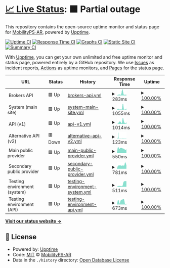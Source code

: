 # [📈 Live Status](https://status.mobilityps.com): <!--live status--> **🟧 Partial outage**

This repository contains the open-source uptime monitor and status page for [MobilityPS-AR](https://status.mobilityps.com), powered by [Upptime](https://github.com/upptime/upptime).

[![Uptime CI](https://github.com/MobilityPS-AR/upptime/workflows/Uptime%20CI/badge.svg)](https://github.com/upptime/upptime/actions?query=workflow%3A%22Uptime+CI%22)
[![Response Time CI](https://github.com/MobilityPS-AR/upptime/workflows/Response%20Time%20CI/badge.svg)](https://github.com/upptime/upptime/actions?query=workflow%3A%22Response+Time+CI%22)
[![Graphs CI](https://github.com/MobilityPS-AR/upptime/workflows/Graphs%20CI/badge.svg)](https://github.com/upptime/upptime/actions?query=workflow%3A%22Graphs+CI%22)
[![Static Site CI](https://github.com/MobilityPS-AR/upptime/workflows/Static%20Site%20CI/badge.svg)](https://github.com/upptime/upptime/actions?query=workflow%3A%22Static+Site+CI%22)
[![Summary CI](https://github.com/MobilityPS-AR/upptime/workflows/Summary%20CI/badge.svg)](https://github.com/upptime/upptime/actions?query=workflow%3A%22Summary+CI%22)

With [Upptime](https://upptime.js.org), you can get your own unlimited and free uptime monitor and status page, powered entirely by a GitHub repository. We use [Issues](https://github.com/MobilityPS-AR/upptime/issues) as incident reports, [Actions](https://github.com/MobilityPS-AR/upptime/actions) as uptime monitors, and [Pages](https://status.mobilityps.com) for the status page.

<!--start: status pages-->
<!-- This summary is generated by Upptime (https://github.com/upptime/upptime) -->
<!-- Do not edit this manually, your changes will be overwritten -->
<!-- prettier-ignore -->
| URL | Status | History | Response Time | Uptime |
| --- | ------ | ------- | ------------- | ------ |
| <img alt="" src="https://favicons.githubusercontent.com/null" height="13"> Brokers API | 🟩 Up | [brokers-api.yml](https://github.com/MobilityPS-AR/upptime/commits/HEAD/history/brokers-api.yml) | <details><summary><img alt="Response time graph" src="./graphs/brokers-api/response-time-week.png" height="20"> 283ms</summary><br><a href="https://status.mobilityps.com/history/brokers-api"><img alt="Response time 273" src="https://img.shields.io/endpoint?url=https%3A%2F%2Fraw.githubusercontent.com%2FMobilityPS-AR%2Fupptime%2FHEAD%2Fapi%2Fbrokers-api%2Fresponse-time.json"></a><br><a href="https://status.mobilityps.com/history/brokers-api"><img alt="24-hour response time 144" src="https://img.shields.io/endpoint?url=https%3A%2F%2Fraw.githubusercontent.com%2FMobilityPS-AR%2Fupptime%2FHEAD%2Fapi%2Fbrokers-api%2Fresponse-time-day.json"></a><br><a href="https://status.mobilityps.com/history/brokers-api"><img alt="7-day response time 283" src="https://img.shields.io/endpoint?url=https%3A%2F%2Fraw.githubusercontent.com%2FMobilityPS-AR%2Fupptime%2FHEAD%2Fapi%2Fbrokers-api%2Fresponse-time-week.json"></a><br><a href="https://status.mobilityps.com/history/brokers-api"><img alt="30-day response time 234" src="https://img.shields.io/endpoint?url=https%3A%2F%2Fraw.githubusercontent.com%2FMobilityPS-AR%2Fupptime%2FHEAD%2Fapi%2Fbrokers-api%2Fresponse-time-month.json"></a><br><a href="https://status.mobilityps.com/history/brokers-api"><img alt="1-year response time 273" src="https://img.shields.io/endpoint?url=https%3A%2F%2Fraw.githubusercontent.com%2FMobilityPS-AR%2Fupptime%2FHEAD%2Fapi%2Fbrokers-api%2Fresponse-time-year.json"></a></details> | <details><summary><a href="https://status.mobilityps.com/history/brokers-api">100.00%</a></summary><a href="https://status.mobilityps.com/history/brokers-api"><img alt="All-time uptime 100.00%" src="https://img.shields.io/endpoint?url=https%3A%2F%2Fraw.githubusercontent.com%2FMobilityPS-AR%2Fupptime%2FHEAD%2Fapi%2Fbrokers-api%2Fuptime.json"></a><br><a href="https://status.mobilityps.com/history/brokers-api"><img alt="24-hour uptime 100.00%" src="https://img.shields.io/endpoint?url=https%3A%2F%2Fraw.githubusercontent.com%2FMobilityPS-AR%2Fupptime%2FHEAD%2Fapi%2Fbrokers-api%2Fuptime-day.json"></a><br><a href="https://status.mobilityps.com/history/brokers-api"><img alt="7-day uptime 100.00%" src="https://img.shields.io/endpoint?url=https%3A%2F%2Fraw.githubusercontent.com%2FMobilityPS-AR%2Fupptime%2FHEAD%2Fapi%2Fbrokers-api%2Fuptime-week.json"></a><br><a href="https://status.mobilityps.com/history/brokers-api"><img alt="30-day uptime 100.00%" src="https://img.shields.io/endpoint?url=https%3A%2F%2Fraw.githubusercontent.com%2FMobilityPS-AR%2Fupptime%2FHEAD%2Fapi%2Fbrokers-api%2Fuptime-month.json"></a><br><a href="https://status.mobilityps.com/history/brokers-api"><img alt="1-year uptime 100.00%" src="https://img.shields.io/endpoint?url=https%3A%2F%2Fraw.githubusercontent.com%2FMobilityPS-AR%2Fupptime%2FHEAD%2Fapi%2Fbrokers-api%2Fuptime-year.json"></a></details>
| <img alt="" src="https://favicons.githubusercontent.com/null" height="13"> System (main site) | 🟩 Up | [system-main-site.yml](https://github.com/MobilityPS-AR/upptime/commits/HEAD/history/system-main-site.yml) | <details><summary><img alt="Response time graph" src="./graphs/system-main-site/response-time-week.png" height="20"> 1055ms</summary><br><a href="https://status.mobilityps.com/history/system-main-site"><img alt="Response time 633" src="https://img.shields.io/endpoint?url=https%3A%2F%2Fraw.githubusercontent.com%2FMobilityPS-AR%2Fupptime%2FHEAD%2Fapi%2Fsystem-main-site%2Fresponse-time.json"></a><br><a href="https://status.mobilityps.com/history/system-main-site"><img alt="24-hour response time 1049" src="https://img.shields.io/endpoint?url=https%3A%2F%2Fraw.githubusercontent.com%2FMobilityPS-AR%2Fupptime%2FHEAD%2Fapi%2Fsystem-main-site%2Fresponse-time-day.json"></a><br><a href="https://status.mobilityps.com/history/system-main-site"><img alt="7-day response time 1055" src="https://img.shields.io/endpoint?url=https%3A%2F%2Fraw.githubusercontent.com%2FMobilityPS-AR%2Fupptime%2FHEAD%2Fapi%2Fsystem-main-site%2Fresponse-time-week.json"></a><br><a href="https://status.mobilityps.com/history/system-main-site"><img alt="30-day response time 1176" src="https://img.shields.io/endpoint?url=https%3A%2F%2Fraw.githubusercontent.com%2FMobilityPS-AR%2Fupptime%2FHEAD%2Fapi%2Fsystem-main-site%2Fresponse-time-month.json"></a><br><a href="https://status.mobilityps.com/history/system-main-site"><img alt="1-year response time 633" src="https://img.shields.io/endpoint?url=https%3A%2F%2Fraw.githubusercontent.com%2FMobilityPS-AR%2Fupptime%2FHEAD%2Fapi%2Fsystem-main-site%2Fresponse-time-year.json"></a></details> | <details><summary><a href="https://status.mobilityps.com/history/system-main-site">100.00%</a></summary><a href="https://status.mobilityps.com/history/system-main-site"><img alt="All-time uptime 100.00%" src="https://img.shields.io/endpoint?url=https%3A%2F%2Fraw.githubusercontent.com%2FMobilityPS-AR%2Fupptime%2FHEAD%2Fapi%2Fsystem-main-site%2Fuptime.json"></a><br><a href="https://status.mobilityps.com/history/system-main-site"><img alt="24-hour uptime 100.00%" src="https://img.shields.io/endpoint?url=https%3A%2F%2Fraw.githubusercontent.com%2FMobilityPS-AR%2Fupptime%2FHEAD%2Fapi%2Fsystem-main-site%2Fuptime-day.json"></a><br><a href="https://status.mobilityps.com/history/system-main-site"><img alt="7-day uptime 100.00%" src="https://img.shields.io/endpoint?url=https%3A%2F%2Fraw.githubusercontent.com%2FMobilityPS-AR%2Fupptime%2FHEAD%2Fapi%2Fsystem-main-site%2Fuptime-week.json"></a><br><a href="https://status.mobilityps.com/history/system-main-site"><img alt="30-day uptime 100.00%" src="https://img.shields.io/endpoint?url=https%3A%2F%2Fraw.githubusercontent.com%2FMobilityPS-AR%2Fupptime%2FHEAD%2Fapi%2Fsystem-main-site%2Fuptime-month.json"></a><br><a href="https://status.mobilityps.com/history/system-main-site"><img alt="1-year uptime 100.00%" src="https://img.shields.io/endpoint?url=https%3A%2F%2Fraw.githubusercontent.com%2FMobilityPS-AR%2Fupptime%2FHEAD%2Fapi%2Fsystem-main-site%2Fuptime-year.json"></a></details>
| <img alt="" src="https://favicons.githubusercontent.com/null" height="13"> API (v1) | 🟩 Up | [api-v1.yml](https://github.com/MobilityPS-AR/upptime/commits/HEAD/history/api-v1.yml) | <details><summary><img alt="Response time graph" src="./graphs/api-v1/response-time-week.png" height="20"> 1014ms</summary><br><a href="https://status.mobilityps.com/history/api-v1"><img alt="Response time 788" src="https://img.shields.io/endpoint?url=https%3A%2F%2Fraw.githubusercontent.com%2FMobilityPS-AR%2Fupptime%2FHEAD%2Fapi%2Fapi-v1%2Fresponse-time.json"></a><br><a href="https://status.mobilityps.com/history/api-v1"><img alt="24-hour response time 926" src="https://img.shields.io/endpoint?url=https%3A%2F%2Fraw.githubusercontent.com%2FMobilityPS-AR%2Fupptime%2FHEAD%2Fapi%2Fapi-v1%2Fresponse-time-day.json"></a><br><a href="https://status.mobilityps.com/history/api-v1"><img alt="7-day response time 1014" src="https://img.shields.io/endpoint?url=https%3A%2F%2Fraw.githubusercontent.com%2FMobilityPS-AR%2Fupptime%2FHEAD%2Fapi%2Fapi-v1%2Fresponse-time-week.json"></a><br><a href="https://status.mobilityps.com/history/api-v1"><img alt="30-day response time 758" src="https://img.shields.io/endpoint?url=https%3A%2F%2Fraw.githubusercontent.com%2FMobilityPS-AR%2Fupptime%2FHEAD%2Fapi%2Fapi-v1%2Fresponse-time-month.json"></a><br><a href="https://status.mobilityps.com/history/api-v1"><img alt="1-year response time 788" src="https://img.shields.io/endpoint?url=https%3A%2F%2Fraw.githubusercontent.com%2FMobilityPS-AR%2Fupptime%2FHEAD%2Fapi%2Fapi-v1%2Fresponse-time-year.json"></a></details> | <details><summary><a href="https://status.mobilityps.com/history/api-v1">100.00%</a></summary><a href="https://status.mobilityps.com/history/api-v1"><img alt="All-time uptime 100.00%" src="https://img.shields.io/endpoint?url=https%3A%2F%2Fraw.githubusercontent.com%2FMobilityPS-AR%2Fupptime%2FHEAD%2Fapi%2Fapi-v1%2Fuptime.json"></a><br><a href="https://status.mobilityps.com/history/api-v1"><img alt="24-hour uptime 100.00%" src="https://img.shields.io/endpoint?url=https%3A%2F%2Fraw.githubusercontent.com%2FMobilityPS-AR%2Fupptime%2FHEAD%2Fapi%2Fapi-v1%2Fuptime-day.json"></a><br><a href="https://status.mobilityps.com/history/api-v1"><img alt="7-day uptime 100.00%" src="https://img.shields.io/endpoint?url=https%3A%2F%2Fraw.githubusercontent.com%2FMobilityPS-AR%2Fupptime%2FHEAD%2Fapi%2Fapi-v1%2Fuptime-week.json"></a><br><a href="https://status.mobilityps.com/history/api-v1"><img alt="30-day uptime 100.00%" src="https://img.shields.io/endpoint?url=https%3A%2F%2Fraw.githubusercontent.com%2FMobilityPS-AR%2Fupptime%2FHEAD%2Fapi%2Fapi-v1%2Fuptime-month.json"></a><br><a href="https://status.mobilityps.com/history/api-v1"><img alt="1-year uptime 100.00%" src="https://img.shields.io/endpoint?url=https%3A%2F%2Fraw.githubusercontent.com%2FMobilityPS-AR%2Fupptime%2FHEAD%2Fapi%2Fapi-v1%2Fuptime-year.json"></a></details>
| <img alt="" src="https://favicons.githubusercontent.com/null" height="13"> Alternative API (v2) | 🟥 Down | [alternative-api-v2.yml](https://github.com/MobilityPS-AR/upptime/commits/HEAD/history/alternative-api-v2.yml) | <details><summary><img alt="Response time graph" src="./graphs/alternative-api-v2/response-time-week.png" height="20"> 123ms</summary><br><a href="https://status.mobilityps.com/history/alternative-api-v2"><img alt="Response time 391" src="https://img.shields.io/endpoint?url=https%3A%2F%2Fraw.githubusercontent.com%2FMobilityPS-AR%2Fupptime%2FHEAD%2Fapi%2Falternative-api-v2%2Fresponse-time.json"></a><br><a href="https://status.mobilityps.com/history/alternative-api-v2"><img alt="24-hour response time 54" src="https://img.shields.io/endpoint?url=https%3A%2F%2Fraw.githubusercontent.com%2FMobilityPS-AR%2Fupptime%2FHEAD%2Fapi%2Falternative-api-v2%2Fresponse-time-day.json"></a><br><a href="https://status.mobilityps.com/history/alternative-api-v2"><img alt="7-day response time 123" src="https://img.shields.io/endpoint?url=https%3A%2F%2Fraw.githubusercontent.com%2FMobilityPS-AR%2Fupptime%2FHEAD%2Fapi%2Falternative-api-v2%2Fresponse-time-week.json"></a><br><a href="https://status.mobilityps.com/history/alternative-api-v2"><img alt="30-day response time 290" src="https://img.shields.io/endpoint?url=https%3A%2F%2Fraw.githubusercontent.com%2FMobilityPS-AR%2Fupptime%2FHEAD%2Fapi%2Falternative-api-v2%2Fresponse-time-month.json"></a><br><a href="https://status.mobilityps.com/history/alternative-api-v2"><img alt="1-year response time 391" src="https://img.shields.io/endpoint?url=https%3A%2F%2Fraw.githubusercontent.com%2FMobilityPS-AR%2Fupptime%2FHEAD%2Fapi%2Falternative-api-v2%2Fresponse-time-year.json"></a></details> | <details><summary><a href="https://status.mobilityps.com/history/alternative-api-v2">100.00%</a></summary><a href="https://status.mobilityps.com/history/alternative-api-v2"><img alt="All-time uptime 100.00%" src="https://img.shields.io/endpoint?url=https%3A%2F%2Fraw.githubusercontent.com%2FMobilityPS-AR%2Fupptime%2FHEAD%2Fapi%2Falternative-api-v2%2Fuptime.json"></a><br><a href="https://status.mobilityps.com/history/alternative-api-v2"><img alt="24-hour uptime 100.00%" src="https://img.shields.io/endpoint?url=https%3A%2F%2Fraw.githubusercontent.com%2FMobilityPS-AR%2Fupptime%2FHEAD%2Fapi%2Falternative-api-v2%2Fuptime-day.json"></a><br><a href="https://status.mobilityps.com/history/alternative-api-v2"><img alt="7-day uptime 100.00%" src="https://img.shields.io/endpoint?url=https%3A%2F%2Fraw.githubusercontent.com%2FMobilityPS-AR%2Fupptime%2FHEAD%2Fapi%2Falternative-api-v2%2Fuptime-week.json"></a><br><a href="https://status.mobilityps.com/history/alternative-api-v2"><img alt="30-day uptime 100.00%" src="https://img.shields.io/endpoint?url=https%3A%2F%2Fraw.githubusercontent.com%2FMobilityPS-AR%2Fupptime%2FHEAD%2Fapi%2Falternative-api-v2%2Fuptime-month.json"></a><br><a href="https://status.mobilityps.com/history/alternative-api-v2"><img alt="1-year uptime 100.00%" src="https://img.shields.io/endpoint?url=https%3A%2F%2Fraw.githubusercontent.com%2FMobilityPS-AR%2Fupptime%2FHEAD%2Fapi%2Falternative-api-v2%2Fuptime-year.json"></a></details>
| <img alt="" src="https://favicons.githubusercontent.com/null" height="13"> Main public provider | 🟩 Up | [main-public-provider.yml](https://github.com/MobilityPS-AR/upptime/commits/HEAD/history/main-public-provider.yml) | <details><summary><img alt="Response time graph" src="./graphs/main-public-provider/response-time-week.png" height="20"> 550ms</summary><br><a href="https://status.mobilityps.com/history/main-public-provider"><img alt="Response time 842" src="https://img.shields.io/endpoint?url=https%3A%2F%2Fraw.githubusercontent.com%2FMobilityPS-AR%2Fupptime%2FHEAD%2Fapi%2Fmain-public-provider%2Fresponse-time.json"></a><br><a href="https://status.mobilityps.com/history/main-public-provider"><img alt="24-hour response time 459" src="https://img.shields.io/endpoint?url=https%3A%2F%2Fraw.githubusercontent.com%2FMobilityPS-AR%2Fupptime%2FHEAD%2Fapi%2Fmain-public-provider%2Fresponse-time-day.json"></a><br><a href="https://status.mobilityps.com/history/main-public-provider"><img alt="7-day response time 550" src="https://img.shields.io/endpoint?url=https%3A%2F%2Fraw.githubusercontent.com%2FMobilityPS-AR%2Fupptime%2FHEAD%2Fapi%2Fmain-public-provider%2Fresponse-time-week.json"></a><br><a href="https://status.mobilityps.com/history/main-public-provider"><img alt="30-day response time 667" src="https://img.shields.io/endpoint?url=https%3A%2F%2Fraw.githubusercontent.com%2FMobilityPS-AR%2Fupptime%2FHEAD%2Fapi%2Fmain-public-provider%2Fresponse-time-month.json"></a><br><a href="https://status.mobilityps.com/history/main-public-provider"><img alt="1-year response time 842" src="https://img.shields.io/endpoint?url=https%3A%2F%2Fraw.githubusercontent.com%2FMobilityPS-AR%2Fupptime%2FHEAD%2Fapi%2Fmain-public-provider%2Fresponse-time-year.json"></a></details> | <details><summary><a href="https://status.mobilityps.com/history/main-public-provider">100.00%</a></summary><a href="https://status.mobilityps.com/history/main-public-provider"><img alt="All-time uptime 100.00%" src="https://img.shields.io/endpoint?url=https%3A%2F%2Fraw.githubusercontent.com%2FMobilityPS-AR%2Fupptime%2FHEAD%2Fapi%2Fmain-public-provider%2Fuptime.json"></a><br><a href="https://status.mobilityps.com/history/main-public-provider"><img alt="24-hour uptime 100.00%" src="https://img.shields.io/endpoint?url=https%3A%2F%2Fraw.githubusercontent.com%2FMobilityPS-AR%2Fupptime%2FHEAD%2Fapi%2Fmain-public-provider%2Fuptime-day.json"></a><br><a href="https://status.mobilityps.com/history/main-public-provider"><img alt="7-day uptime 100.00%" src="https://img.shields.io/endpoint?url=https%3A%2F%2Fraw.githubusercontent.com%2FMobilityPS-AR%2Fupptime%2FHEAD%2Fapi%2Fmain-public-provider%2Fuptime-week.json"></a><br><a href="https://status.mobilityps.com/history/main-public-provider"><img alt="30-day uptime 100.00%" src="https://img.shields.io/endpoint?url=https%3A%2F%2Fraw.githubusercontent.com%2FMobilityPS-AR%2Fupptime%2FHEAD%2Fapi%2Fmain-public-provider%2Fuptime-month.json"></a><br><a href="https://status.mobilityps.com/history/main-public-provider"><img alt="1-year uptime 100.00%" src="https://img.shields.io/endpoint?url=https%3A%2F%2Fraw.githubusercontent.com%2FMobilityPS-AR%2Fupptime%2FHEAD%2Fapi%2Fmain-public-provider%2Fuptime-year.json"></a></details>
| <img alt="" src="https://favicons.githubusercontent.com/null" height="13"> Secondary public provider | 🟩 Up | [secondary-public-provider.yml](https://github.com/MobilityPS-AR/upptime/commits/HEAD/history/secondary-public-provider.yml) | <details><summary><img alt="Response time graph" src="./graphs/secondary-public-provider/response-time-week.png" height="20"> 781ms</summary><br><a href="https://status.mobilityps.com/history/secondary-public-provider"><img alt="Response time 759" src="https://img.shields.io/endpoint?url=https%3A%2F%2Fraw.githubusercontent.com%2FMobilityPS-AR%2Fupptime%2FHEAD%2Fapi%2Fsecondary-public-provider%2Fresponse-time.json"></a><br><a href="https://status.mobilityps.com/history/secondary-public-provider"><img alt="24-hour response time 690" src="https://img.shields.io/endpoint?url=https%3A%2F%2Fraw.githubusercontent.com%2FMobilityPS-AR%2Fupptime%2FHEAD%2Fapi%2Fsecondary-public-provider%2Fresponse-time-day.json"></a><br><a href="https://status.mobilityps.com/history/secondary-public-provider"><img alt="7-day response time 781" src="https://img.shields.io/endpoint?url=https%3A%2F%2Fraw.githubusercontent.com%2FMobilityPS-AR%2Fupptime%2FHEAD%2Fapi%2Fsecondary-public-provider%2Fresponse-time-week.json"></a><br><a href="https://status.mobilityps.com/history/secondary-public-provider"><img alt="30-day response time 758" src="https://img.shields.io/endpoint?url=https%3A%2F%2Fraw.githubusercontent.com%2FMobilityPS-AR%2Fupptime%2FHEAD%2Fapi%2Fsecondary-public-provider%2Fresponse-time-month.json"></a><br><a href="https://status.mobilityps.com/history/secondary-public-provider"><img alt="1-year response time 759" src="https://img.shields.io/endpoint?url=https%3A%2F%2Fraw.githubusercontent.com%2FMobilityPS-AR%2Fupptime%2FHEAD%2Fapi%2Fsecondary-public-provider%2Fresponse-time-year.json"></a></details> | <details><summary><a href="https://status.mobilityps.com/history/secondary-public-provider">100.00%</a></summary><a href="https://status.mobilityps.com/history/secondary-public-provider"><img alt="All-time uptime 100.00%" src="https://img.shields.io/endpoint?url=https%3A%2F%2Fraw.githubusercontent.com%2FMobilityPS-AR%2Fupptime%2FHEAD%2Fapi%2Fsecondary-public-provider%2Fuptime.json"></a><br><a href="https://status.mobilityps.com/history/secondary-public-provider"><img alt="24-hour uptime 100.00%" src="https://img.shields.io/endpoint?url=https%3A%2F%2Fraw.githubusercontent.com%2FMobilityPS-AR%2Fupptime%2FHEAD%2Fapi%2Fsecondary-public-provider%2Fuptime-day.json"></a><br><a href="https://status.mobilityps.com/history/secondary-public-provider"><img alt="7-day uptime 100.00%" src="https://img.shields.io/endpoint?url=https%3A%2F%2Fraw.githubusercontent.com%2FMobilityPS-AR%2Fupptime%2FHEAD%2Fapi%2Fsecondary-public-provider%2Fuptime-week.json"></a><br><a href="https://status.mobilityps.com/history/secondary-public-provider"><img alt="30-day uptime 100.00%" src="https://img.shields.io/endpoint?url=https%3A%2F%2Fraw.githubusercontent.com%2FMobilityPS-AR%2Fupptime%2FHEAD%2Fapi%2Fsecondary-public-provider%2Fuptime-month.json"></a><br><a href="https://status.mobilityps.com/history/secondary-public-provider"><img alt="1-year uptime 100.00%" src="https://img.shields.io/endpoint?url=https%3A%2F%2Fraw.githubusercontent.com%2FMobilityPS-AR%2Fupptime%2FHEAD%2Fapi%2Fsecondary-public-provider%2Fuptime-year.json"></a></details>
| <img alt="" src="https://favicons.githubusercontent.com/null" height="13"> Testing environment (system) | 🟩 Up | [testing-environment-system.yml](https://github.com/MobilityPS-AR/upptime/commits/HEAD/history/testing-environment-system.yml) | <details><summary><img alt="Response time graph" src="./graphs/testing-environment-system/response-time-week.png" height="20"> 511ms</summary><br><a href="https://status.mobilityps.com/history/testing-environment-system"><img alt="Response time 1004" src="https://img.shields.io/endpoint?url=https%3A%2F%2Fraw.githubusercontent.com%2FMobilityPS-AR%2Fupptime%2FHEAD%2Fapi%2Ftesting-environment-system%2Fresponse-time.json"></a><br><a href="https://status.mobilityps.com/history/testing-environment-system"><img alt="24-hour response time 1042" src="https://img.shields.io/endpoint?url=https%3A%2F%2Fraw.githubusercontent.com%2FMobilityPS-AR%2Fupptime%2FHEAD%2Fapi%2Ftesting-environment-system%2Fresponse-time-day.json"></a><br><a href="https://status.mobilityps.com/history/testing-environment-system"><img alt="7-day response time 511" src="https://img.shields.io/endpoint?url=https%3A%2F%2Fraw.githubusercontent.com%2FMobilityPS-AR%2Fupptime%2FHEAD%2Fapi%2Ftesting-environment-system%2Fresponse-time-week.json"></a><br><a href="https://status.mobilityps.com/history/testing-environment-system"><img alt="30-day response time 1001" src="https://img.shields.io/endpoint?url=https%3A%2F%2Fraw.githubusercontent.com%2FMobilityPS-AR%2Fupptime%2FHEAD%2Fapi%2Ftesting-environment-system%2Fresponse-time-month.json"></a><br><a href="https://status.mobilityps.com/history/testing-environment-system"><img alt="1-year response time 1004" src="https://img.shields.io/endpoint?url=https%3A%2F%2Fraw.githubusercontent.com%2FMobilityPS-AR%2Fupptime%2FHEAD%2Fapi%2Ftesting-environment-system%2Fresponse-time-year.json"></a></details> | <details><summary><a href="https://status.mobilityps.com/history/testing-environment-system">100.00%</a></summary><a href="https://status.mobilityps.com/history/testing-environment-system"><img alt="All-time uptime 100.00%" src="https://img.shields.io/endpoint?url=https%3A%2F%2Fraw.githubusercontent.com%2FMobilityPS-AR%2Fupptime%2FHEAD%2Fapi%2Ftesting-environment-system%2Fuptime.json"></a><br><a href="https://status.mobilityps.com/history/testing-environment-system"><img alt="24-hour uptime 100.00%" src="https://img.shields.io/endpoint?url=https%3A%2F%2Fraw.githubusercontent.com%2FMobilityPS-AR%2Fupptime%2FHEAD%2Fapi%2Ftesting-environment-system%2Fuptime-day.json"></a><br><a href="https://status.mobilityps.com/history/testing-environment-system"><img alt="7-day uptime 100.00%" src="https://img.shields.io/endpoint?url=https%3A%2F%2Fraw.githubusercontent.com%2FMobilityPS-AR%2Fupptime%2FHEAD%2Fapi%2Ftesting-environment-system%2Fuptime-week.json"></a><br><a href="https://status.mobilityps.com/history/testing-environment-system"><img alt="30-day uptime 100.00%" src="https://img.shields.io/endpoint?url=https%3A%2F%2Fraw.githubusercontent.com%2FMobilityPS-AR%2Fupptime%2FHEAD%2Fapi%2Ftesting-environment-system%2Fuptime-month.json"></a><br><a href="https://status.mobilityps.com/history/testing-environment-system"><img alt="1-year uptime 100.00%" src="https://img.shields.io/endpoint?url=https%3A%2F%2Fraw.githubusercontent.com%2FMobilityPS-AR%2Fupptime%2FHEAD%2Fapi%2Ftesting-environment-system%2Fuptime-year.json"></a></details>
| <img alt="" src="https://favicons.githubusercontent.com/null" height="13"> Testing environment (API) | 🟩 Up | [testing-environment-api.yml](https://github.com/MobilityPS-AR/upptime/commits/HEAD/history/testing-environment-api.yml) | <details><summary><img alt="Response time graph" src="./graphs/testing-environment-api/response-time-week.png" height="20"> 673ms</summary><br><a href="https://status.mobilityps.com/history/testing-environment-api"><img alt="Response time 1606" src="https://img.shields.io/endpoint?url=https%3A%2F%2Fraw.githubusercontent.com%2FMobilityPS-AR%2Fupptime%2FHEAD%2Fapi%2Ftesting-environment-api%2Fresponse-time.json"></a><br><a href="https://status.mobilityps.com/history/testing-environment-api"><img alt="24-hour response time 142" src="https://img.shields.io/endpoint?url=https%3A%2F%2Fraw.githubusercontent.com%2FMobilityPS-AR%2Fupptime%2FHEAD%2Fapi%2Ftesting-environment-api%2Fresponse-time-day.json"></a><br><a href="https://status.mobilityps.com/history/testing-environment-api"><img alt="7-day response time 673" src="https://img.shields.io/endpoint?url=https%3A%2F%2Fraw.githubusercontent.com%2FMobilityPS-AR%2Fupptime%2FHEAD%2Fapi%2Ftesting-environment-api%2Fresponse-time-week.json"></a><br><a href="https://status.mobilityps.com/history/testing-environment-api"><img alt="30-day response time 1280" src="https://img.shields.io/endpoint?url=https%3A%2F%2Fraw.githubusercontent.com%2FMobilityPS-AR%2Fupptime%2FHEAD%2Fapi%2Ftesting-environment-api%2Fresponse-time-month.json"></a><br><a href="https://status.mobilityps.com/history/testing-environment-api"><img alt="1-year response time 1606" src="https://img.shields.io/endpoint?url=https%3A%2F%2Fraw.githubusercontent.com%2FMobilityPS-AR%2Fupptime%2FHEAD%2Fapi%2Ftesting-environment-api%2Fresponse-time-year.json"></a></details> | <details><summary><a href="https://status.mobilityps.com/history/testing-environment-api">100.00%</a></summary><a href="https://status.mobilityps.com/history/testing-environment-api"><img alt="All-time uptime 100.00%" src="https://img.shields.io/endpoint?url=https%3A%2F%2Fraw.githubusercontent.com%2FMobilityPS-AR%2Fupptime%2FHEAD%2Fapi%2Ftesting-environment-api%2Fuptime.json"></a><br><a href="https://status.mobilityps.com/history/testing-environment-api"><img alt="24-hour uptime 100.00%" src="https://img.shields.io/endpoint?url=https%3A%2F%2Fraw.githubusercontent.com%2FMobilityPS-AR%2Fupptime%2FHEAD%2Fapi%2Ftesting-environment-api%2Fuptime-day.json"></a><br><a href="https://status.mobilityps.com/history/testing-environment-api"><img alt="7-day uptime 100.00%" src="https://img.shields.io/endpoint?url=https%3A%2F%2Fraw.githubusercontent.com%2FMobilityPS-AR%2Fupptime%2FHEAD%2Fapi%2Ftesting-environment-api%2Fuptime-week.json"></a><br><a href="https://status.mobilityps.com/history/testing-environment-api"><img alt="30-day uptime 100.00%" src="https://img.shields.io/endpoint?url=https%3A%2F%2Fraw.githubusercontent.com%2FMobilityPS-AR%2Fupptime%2FHEAD%2Fapi%2Ftesting-environment-api%2Fuptime-month.json"></a><br><a href="https://status.mobilityps.com/history/testing-environment-api"><img alt="1-year uptime 100.00%" src="https://img.shields.io/endpoint?url=https%3A%2F%2Fraw.githubusercontent.com%2FMobilityPS-AR%2Fupptime%2FHEAD%2Fapi%2Ftesting-environment-api%2Fuptime-year.json"></a></details>

<!--end: status pages-->

[**Visit our status website →**](https://status.mobilityps.com)

## 📄 License

- Powered by: [Upptime](https://github.com/upptime/upptime)
- Code: [MIT](./LICENSE) © [MobilityPS-AR](https://status.mobilityps.com)
- Data in the `./history` directory: [Open Database License](https://opendatacommons.org/licenses/odbl/1-0/)
